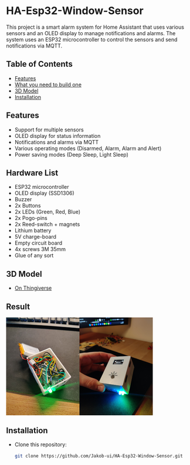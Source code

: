 # HA-Esp32-Window-Sensor

This project is a smart alarm system for Home Assistant that uses various sensors and an OLED display to manage notifications and alarms. The system uses an ESP32 microcontroller to control the sensors and send notifications via MQTT.

## Table of Contents
- [Features](#features)
- [What you need to build one](#hardware-list)
- [3D Model](#3d-model)
- [Installation](#installation)

## Features
- Support for multiple sensors
- OLED display for status information
- Notifications and alarms via MQTT
- Various operating modes (Disarmed, Alarm, Alarm and Alert)
- Power saving modes (Deep Sleep, Light Sleep)

## Hardware List
- ESP32 microcontroller
- OLED display (SSD1306)
- Buzzer
- 2x Buttons
- 2x LEDs (Green, Red, Blue)
- 2x Pogo-pins
- 2x Reed-switch + magnets
- Lithium battery
- 5V charge-board
- Empty circuit board
- 4x screws 3M 35mm 
- Glue of any sort

## 3D Model
- [On Thingiverse](https://www.thingiverse.com/thing:6715594)

## Result
<div style="display: flex;">
    <img src= /pictures/IMG_20240820_120942.jpg alt="product" width="200"/>
    <img src= /pictures/IMG_20240730_235919.jpg alt="product" width="200"/>
</div>



## Installation
- Clone this repository:
   ```sh
   git clone https://github.com/Jakob-ui/HA-Esp32-Window-Sensor.git

